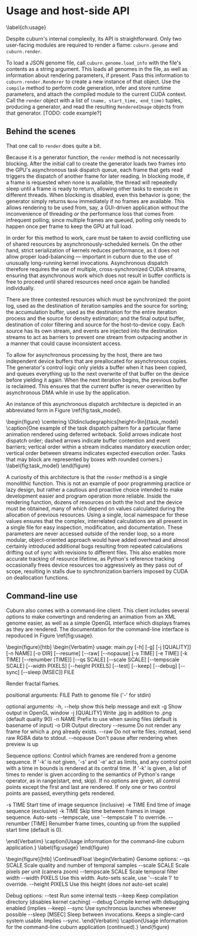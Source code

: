 # Usage and host-side API
\label{ch:usage}

Despite cuburn's internal complexity, its API is straightforward. Only two
user-facing modules are required to render a flame: `cuburn.genome` and
`cuburn.render`.

To load a JSON genome file, call `cuburn.genome.load_info` with the file's
contents as a string argument. This loads all genomes in the file, as well as
information about rendering parameters, if present. Pass this information to
`cuburn.render.Renderer` to create a new instance of that object. Use the
`compile` method to perform code generation, infer and store runtime
parameters, and attach the compiled module to the current CUDA context. Call
the `render` object with a list of `(name, start_time, end_time)` tuples,
producing a generator, and read the resulting `RenderedImage` objects from
that generator. [TODO: code example?]

## Behind the scenes

That one call to `render` does quite a bit.

Because it is a generator function, the `render` method is not necessarily
blocking. After the initial call to create the generator loads two frames into
the GPU's asynchronous task dispatch queue, each frame that gets read triggers
the dispatch of another frame for later reading. In blocking mode, if a frame
is requested when none is available, the thread will repeatedly sleep until a
frame is ready to return, allowing other tasks to execute in different
threads. When blocking is disabled, even this behavior is gone; the generator
simply returns `None` immediately if no frames are available. This allows
rendering to be used from, say, a GUI-driven application without the
inconvenience of threading *or* the performance loss that comes from
infrequent polling; since multiple frames are queued, polling only needs to
happen once per frame to keep the GPU at full load.

In order for this method to work, care must be taken to avoid conflicting use
of shared resources by asynchronously-scheduled kernels. On the other hand,
strict serialization of kernels reduces performance, as it does not allow
proper load-balancing — important in cuburn due to the use of unusually
long-running kernel invocations. Asynchronous dispatch therefore requires the
use of multiple, cross-synchronized CUDA streams, ensuring that asynchronous
work which does not result in buffer conflicts is free to proceed until shared
resources need once again be handled individually.

There are three contested resources which must be synchronized: the point log,
used as the destination of iteration samples and the source for sorting; the
accumulation buffer, used as the destination for the entire iteration process
and the source for density estimation; and the final output buffer,
destination of color filtering and source for the host-to-device copy. Each
source has its own stream, and events are injected into the destination
streams to act as barriers to prevent one stream from outpacing another in a
manner that could cause inconsistent access.

To allow for asynchronous processing by the host, there are two independent
device buffers that are preallocated for asynchronous copies. The generator's
control logic only yields a buffer when it has been copied, and queues
everything up to the next overwrite of that buffer on the device before
yielding it again. When the next iteration begins, the previous buffer is
reclaimed. This ensures that the current buffer is never overwritten by
asynchronous DMA while in use by the application.

An instance of this asynchronous dispatch architecture is depicted in an
abbreviated form in Figure \ref{fig:task_model}.

\begin{figure}
\centering
\Oldincludegraphics[height=9in]{task_model}
\caption{One example of the task dispatch pattern for a particular
flame animation rendered using deferred writeback. Solid arrows indicate host
dispatch order; dashed arrows indicate buffer contention and event barriers;
vertical order within a stream indicates mandatory execution order; vertical
order between streams indicates expected execution order. Tasks that may block
are represented by boxes with rounded corners.}
\label{fig:task_model}
\end{figure}

A curiosity of this architecture is that the `render` method is a single
monolithic function. This is not an example of poor programming practice or
lazy design, but rather a cautious and proactive choice intended to make
development easier and program operation more reliable. Inside the rendering
function, dozens of resources on both the host and the device must be
obtained, many of which depend on values calculated during the allocation of
previous resources. Using a single, local namespace for these values ensures
that the complex, interrelated calculations are all present in a single file
for easy inspection, modification, and documentation. These parameters are
never accessed outside of the render loop, so a more modular, object-oriented
approach would have added overhead and almost certainly introduced additional
bugs resulting from repeated calculations drifting out of sync with revisions
to different files. This also enables more accurate tracking of resource
lifetime, as Python's reference tracking occasionally frees device resources
too aggressively as they pass out of scope, resulting in stalls due to
synchronization barriers imposed by CUDA on deallocation functions.

## Command-line use

Cuburn also comes with a command-line client. This client includes several
options to make convertingn and rendering an animation from an XML genome
easier, as well as a simple OpenGL interface which displays frames as they are
rendered. The documentation for the command-line interface is repoduced in
Figure \ref{fig:usage}.

\begin{figure}[htb]
\begin{Verbatim}
usage: main.py [-h] [-g] [-j [QUALITY]] [-n NAME] [-o DIR] [--resume] [--raw]
               [--nopause] [-s TIME] [-e TIME] [-k TIME] [--renumber [TIME]]
               [--qs SCALE] [--scale SCALE] [--tempscale SCALE]
               [--width PIXELS] [--height PIXELS] [--test] [--keep] [--debug]
               [--sync] [--sleep [MSEC]]
               FILE

Render fractal flames.

positional arguments:
  FILE               Path to genome file ('-' for stdin)

optional arguments:
  -h, --help         show this help message and exit
  -g                 Show output in OpenGL window
  -j [QUALITY]       Write .jpg in addition to .png (default quality 90)
  -n NAME            Prefix to use when saving files (default is basename of
                     input)
  -o DIR             Output directory
  --resume           Do not render any frame for which a .png already exists.
  --raw              Do not write files; instead, send raw RGBA data to
                     stdout.
  --nopause          Don't pause after rendering when preview is up

Sequence options:
  Control which frames are rendered from a genome sequence. If '-k' is not
  given, '-s' and '-e' act as limits, and any control point with a time in
  bounds is rendered at its central time. If '-k' is given, a list of times
  to render is given according to the semantics of Python's range operator,
  as in range(start, end, skip). If no options are given, all control points
  except the first and last are rendered. If only one or two control points
  are passed, everything gets rendered.

  -s TIME            Start time of image sequence (inclusive)
  -e TIME            End time of image sequence (exclusive)
  -k TIME            Skip time between frames in image sequence. Auto-sets
                     --tempscale, use '--tempscale 1' to override.
  --renumber [TIME]  Renumber frame times, counting up from the supplied start
                     time (default is 0).

\end{Verbatim}
\caption{Usage information for the command-line cuburn application.}
\label{fig:usage}
\end{figure}

\begin{figure}[htb]
\ContinuedFloat
\begin{Verbatim}
Genome options:
  --qs SCALE         Scale quality and number of temporal samples
  --scale SCALE      Scale pixels per unit (camera zoom)
  --tempscale SCALE  Scale temporal filter width
  --width PIXELS     Use this width. Auto-sets scale, use '--scale 1' to
                     override.
  --height PIXELS    Use this height (does *not* auto-set scale)

Debug options:
  --test             Run some internal tests
  --keep             Keep compilation directory (disables kernel caching)
  --debug            Compile kernel with debugging enabled (implies --keep)
  --sync             Use synchronous launches whenever possible
  --sleep [MSEC]     Sleep between invocations. Keeps a single-card system
                     usable. Implies --sync.
\end{Verbatim}
\caption{Usage information for the command-line cuburn application
(continued).}
\end{figure}

